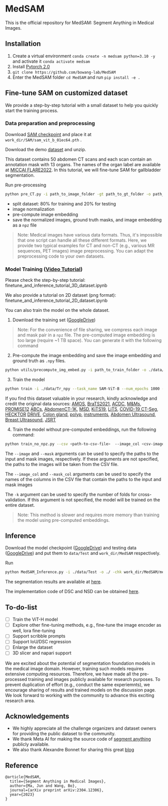 # MedSAM 
This is the official repository for MedSAM: Segment Anything in Medical Images.


## Installation 
1. Create a virtual environment `conda create -n medsam python=3.10 -y` and activate it `conda activate medsam`
2. Install [Pytorch 2.0](https://pytorch.org/get-started/locally/)
3. `git clone https://github.com/bowang-lab/MedSAM`
4. Enter the MedSAM folder `cd MedSAM` and run `pip install -e .`


## Fine-tune SAM on customized dataset

We provide a step-by-step tutorial with a small dataset to help you quickly start the training process.

### Data preparation and preprocessing

Download [SAM checkpoint](https://dl.fbaipublicfiles.com/segment_anything/sam_vit_b_01ec64.pth) and place it at `work_dir/SAM/sam_vit_b_01ec64.pth` .

Download the demo [dataset](https://zenodo.org/record/7860267) and unzip.

This dataset contains 50 abdomen CT scans and each scan contain an annotation mask with 13 organs. The names of the organ label are available at [MICCAI FLARE2022](https://flare22.grand-challenge.org/).
In this tutorial, we will fine-tune SAM for gallbladder segmentation.

Run pre-processing

```bash
python pre_CT.py -i path_to_image_folder -gt path_to_gt_folder -o path_to_output
```

- split dataset: 80% for training and 20% for testing
- image normalization
- pre-compute image embedding
- save the normalized images, ground truth masks, and image embedding as a `npz` file

> Note: Medical images have various data formats. Thus, it's impossible that one script can handle all these different formats. Here, we provide two typical examples for CT and non-CT (e.g., various MR sequences, PET images) image preprocessing. You can adapt the preprocessing code to your own datasets.

### Model Training ([Video Tutorial](https://drive.google.com/file/d/1EvVBTSa9L7pDTmUOp-MHXxGD1lrU9Txk/view?usp=share_link))

Please check the step-by-step tutorial: finetune_and_inference_tutorial_3D_dataset.ipynb

We also provide a tutorial on 2D dataset (png format): finetune_and_inference_tutorial_2D_dataset.ipynb 

You can also train the model on the whole dataset. 
1) Download the training set ([GoogleDrive](https://drive.google.com/drive/folders/1pwpAkWPe6czxkATG9SmVV0TP62NZiKld?usp=share_link))

> Note: For the convenience of file sharing, we compress each image and mask pair in a `npz` file. The pre-computed image embedding is too large (require ~1 TB space). You can generate it with the following command

2) Pre-compute the image embedding and save the image embedding and ground truth as `.npy` files. 

```bash
python utils/precompute_img_embed.py -i path_to_train_folder -o ./data/Tr_npy
```

3) Train the model

```bash
python train -i ./data/Tr_npy --task_name SAM-ViT-B --num_epochs 1000 --batch_size 8 --lr 1e-5
```

If you find this dataset valuable in your research, kindly acknowledge and credit the original data sources: [AMOS](https://zenodo.org/record/7262581), [BraTS2021](http://braintumorsegmentation.org/), [ACDC](https://www.creatis.insa-lyon.fr/Challenge/acdc/), [M\&Ms](https://www.ub.edu/mnms/), [PROMISE12](https://promise12.grand-challenge.org/) [ABCs](https://abcs.mgh.harvard.edu/), [AbdomenCT-1K](https://ieeexplore.ieee.org/document/9497733), [MSD](http://medicaldecathlon.com/), [KiTS19](https://kits19.grand-challenge.org/), [LiTS](https://competitions.codalab.org/competitions/17094), [COVID-19 CT-Seg](https://github.com/JunMa11/COVID-19-CT-Seg-Benchmark), [HECKTOR](https://www.sciencedirect.com/science/article/pii/S1361841521003819) [DRIVE](https://drive.grand-challenge.org/), [Colon gland](https://www.kaggle.com/datasets/sani84/glasmiccai2015-gland-segmentation), [polyp](https://www.nature.com/articles/s41597-023-01981-y), [instruments](https://www.synapse.org/#!Synapse:syn22427422), [Abdomen Ultrasound](https://www.kaggle.com/datasets/ignaciorlando/ussimandsegm), [Breast Ultrasound](https://www.sciencedirect.com/science/article/pii/S2352340919312181), [JSRT](http://imgcom.jsrt.or.jp/minijsrtdb/)

4) Train the model without pre-computed embeddings, run the following command:
``` bash
python train_no_npz.py --csv <path-to-csv-file>  --image_col <csv-image-column-name> --mask_col <csv-mask-column-name> --model_type vit_b --checkpoint ../SAM_weights/sam_vit_b_01ec64.pth [--image <image-file-dir-path>] [--mask <mask-file-dir-path>]--num_epochs 100 --batch_size 4 --lr 1e-4
```
The `--image` and `--mask` arguments can be used to specify the paths to the input and mask images, respectively. If these arguments are not specified, the paths to the images will be taken from the CSV file.

The `--image_col` and `--mask_col` arguments can be used to specify the names of the columns in the CSV file that contain the paths to the input and mask images

The `-k` argument can be used to specify the number of folds for cross-validation. If this argument is not specified, the model will be trained on the entire dataset.

>Note: This method is slower and requires more memory than training the model using pre-computed embeddings.

## Inference

Download the model checkpoint ([GoogleDrive](https://drive.google.com/drive/folders/1bWv_Zs5oYLpGMAvbotnlNXJPq7ltRUvF?usp=share_link)) and testing data ([GoogleDrive](https://drive.google.com/drive/folders/1Qx-4EM0MoarzAfvSIp9fkpk8UBrWM6EP?usp=share_link)) and put them to `data/Test` and `work_dir/MedSAM` respectively. 

Run

```bash
python MedSAM_Inference.py -i ./data/Test -o ./ -chk work_dir/MedSAM/medsam_20230423_vit_b_0.0.1.pth
```

The segmentation results are available at [here](https://drive.google.com/drive/folders/1I8sgCRi30QtMix8DbDBIBTGDM_1FmSaO?usp=sharing).


The implementation code of DSC and NSD can be obtained [here](http://medicaldecathlon.com/files/Surface_distance_based_measures.ipynb).


## To-do-list

- [ ] Train the ViT-H model
- [ ] Explore other fine-tuning methods, e.g., fine-tune the image encoder as well, lora fine-tuning
- [ ] Support scribble prompts
- [ ] Support IoU/DSC regression
- [ ] Enlarge the dataset
- [ ] 3D slicer and napari support

We are excited about the potential of segmentation foundation models in the medical image domain. However, training such models requires extensive computing resources. Therefore, we have made all the pre-processed training and images publicly available for research purposes. To prevent duplication of effort (e.g., conduct the same experiemnts), we encourage sharing of results and trained models on the discussion page. We look forward to working with the community to advance this exciting research area.


## Acknowledgements
- We highly appreciate all the challenge organizers and dataset owners for providing the public dataset to the community. 
- We thank Meta AI for making the source code of [segment anything](https://github.com/facebookresearch/segment-anything) publicly available.
- We also thank Alexandre Bonnet for sharing this great [blog](https://encord.com/blog/learn-how-to-fine-tune-the-segment-anything-model-sam/)


## Reference

```
@article{MedSAM,
  title={Segment Anything in Medical Images},
  author={Ma, Jun and Wang, Bo},
  journal={arXiv preprint arXiv:2304.12306},
  year={2023}
}
```
